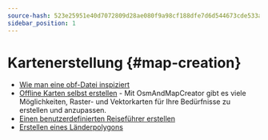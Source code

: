 ```yaml
---
source-hash: 523e25951e40d7072809d28ae080f9a98cf188dfe7d6d544673cde533a4315c9
sidebar_position: 1
---
```


# Kartenerstellung {#map-creation}

* [Wie man eine obf-Datei inspiziert](./how-to-inspect-an-obf.md)
* [Offline Karten selbst erstellen](./create-offline-maps-yourself.md) - Mit OsmAndMapCreator gibt es viele Möglichkeiten, Raster- und Vektorkarten für Ihre Bedürfnisse zu erstellen und anzupassen.
* [Einen benutzerdefinierten Reiseführer erstellen](create_travel_guide.md)
* [Erstellen eines Länderpolygons](./creating-a-country-polygon.md)
